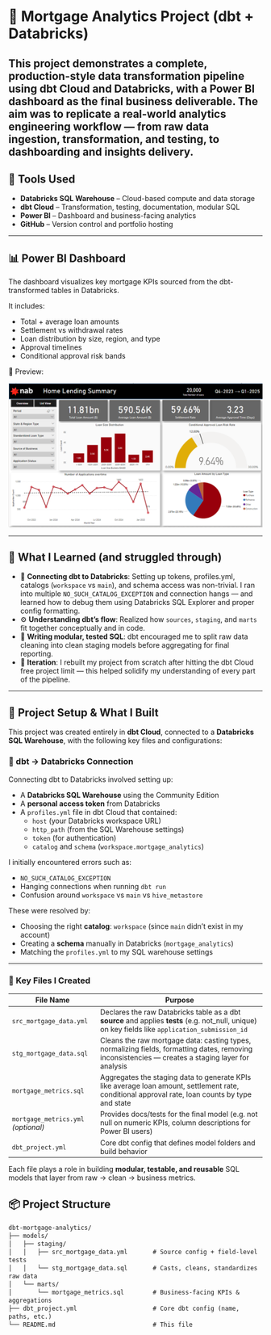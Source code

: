 # 🏡 Mortgage Analytics Project (dbt + Databricks)

This project demonstrates a complete, production-style data transformation pipeline using **dbt Cloud** and **Databricks**, with a Power BI dashboard as the final business deliverable. The aim was to replicate a real-world analytics engineering workflow — from raw data ingestion, transformation, and testing, to dashboarding and insights delivery.
---

## 🚀 Tools Used

- **Databricks SQL Warehouse** – Cloud-based compute and data storage
- **dbt Cloud** – Transformation, testing, documentation, modular SQL
- **Power BI** – Dashboard and business-facing analytics
- **GitHub** – Version control and portfolio hosting

---

## 📊 Power BI Dashboard

The dashboard visualizes key mortgage KPIs sourced from the dbt-transformed tables in Databricks.

It includes:

- Total + average loan amounts
- Settlement vs withdrawal rates
- Loan distribution by size, region, and type
- Approval timelines
- Conditional approval risk bands

📸 Preview:

![Mortgage Dashboard](mortgage_dashboard.PNG)

---

## 🧠 What I Learned (and struggled through)

- 📡 **Connecting dbt to Databricks**: Setting up tokens, profiles.yml, catalogs (`workspace` vs `main`), and schema access was non-trivial. I ran into multiple `NO_SUCH_CATALOG_EXCEPTION` and connection hangs — and learned how to debug them using Databricks SQL Explorer and proper config formatting.
- ⚙️ **Understanding dbt’s flow**: Realized how `sources`, `staging`, and `marts` fit together conceptually and in code.
- 🧪 **Writing modular, tested SQL**: dbt encouraged me to split raw data cleaning into clean staging models before aggregating for final reporting.
- 🔁 **Iteration**: I rebuilt my project from scratch after hitting the dbt Cloud free project limit — this helped solidify my understanding of every part of the pipeline.

---
## 🧱 Project Setup & What I Built

This project was created entirely in **dbt Cloud**, connected to a **Databricks SQL Warehouse**, with the following key files and configurations:

### 🔌 dbt → Databricks Connection

Connecting dbt to Databricks involved setting up:

- A **Databricks SQL Warehouse** using the Community Edition
- A **personal access token** from Databricks
- A `profiles.yml` file in dbt Cloud that contained:
  - `host` (your Databricks workspace URL)
  - `http_path` (from the SQL Warehouse settings)
  - `token` (for authentication)
  - `catalog` and `schema` (`workspace.mortgage_analytics`)
  
I initially encountered errors such as:

- `NO_SUCH_CATALOG_EXCEPTION`
- Hanging connections when running `dbt run`
- Confusion around `workspace` vs `main` vs `hive_metastore`

These were resolved by:
- Choosing the right **catalog**: `workspace` (since `main` didn’t exist in my account)
- Creating a **schema** manually in Databricks (`mortgage_analytics`)
- Matching the `profiles.yml` to my SQL warehouse settings

---

### 📄 Key Files I Created

| File Name                      | Purpose                                                  |
|-------------------------------|----------------------------------------------------------|
| `src_mortgage_data.yml`       | Declares the raw Databricks table as a dbt **source** and applies **tests** (e.g. not_null, unique) on key fields like `application_submission_id` |
| `stg_mortgage_data.sql`       | Cleans the raw mortgage data: casting types, normalizing fields, formatting dates, removing inconsistencies — creates a staging layer for analysis |
| `mortgage_metrics.sql`        | Aggregates the staging data to generate KPIs like average loan amount, settlement rate, conditional approval rate, loan counts by type and state |
| `mortgage_metrics.yml` *(optional)* | Provides docs/tests for the final model (e.g. not null on numeric KPIs, column descriptions for Power BI users) |
| `dbt_project.yml`             | Core dbt config that defines model folders and build behavior |

Each file plays a role in building **modular, testable, and reusable** SQL models that layer from raw → clean → business metrics.


## 📦 Project Structure

```text
dbt-mortgage-analytics/
├── models/
│   ├── staging/
│   │   ├── src_mortgage_data.yml       # Source config + field-level tests
│   │   └── stg_mortgage_data.sql       # Casts, cleans, standardizes raw data
│   └── marts/
│       └── mortgage_metrics.sql        # Business-facing KPIs & aggregations
├── dbt_project.yml                     # Core dbt config (name, paths, etc.)
└── README.md                           # This file
